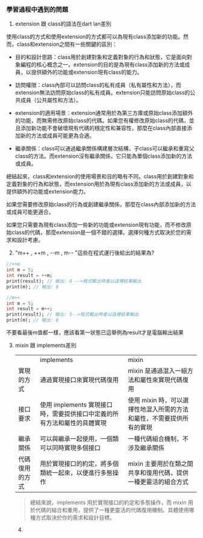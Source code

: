 ### 學習過程中遇到的問題

1. extension 跟 class的語法在dart lan差別

使用class的方式和使用extension的方式都可以為現有class添加新的功能。然而，class和extension之間有一些關鍵的區別：

+ 目的和設計思路：class用於創建對象和定義對象的行為和狀態，它是面向對象編程的核心概念之一。extension的目的是為現有class添加新的方法或成員，以提供額外的功能或extension現有class的能力。

+ 訪問權限：class內部可以訪問class的私有成員（私有屬性和方法），而extension無法訪問原始class的私有成員。extension只能訪問原始class的公共成員（公共屬性和方法）。

+ extension的適用場景：extension通常用於為第三方庫或原始class添加額外的功能，而無需修改原始class的代碼。如果您有權修改原始class的代碼，並且添加新功能不會破壞現有代碼的穩定性和兼容性，那麼在class內部直接添加新的方法或成員可能更為合適。

+ 繼承關係：class可以通過繼承關係構建層次結構，子class可以繼承和重寫父class的方法。而extension沒有繼承關係，它只能為單個class添加新的方法或成員。

總結起來，class和extension的使用場景和目的略有不同。class用於創建對象和定義對象的行為和狀態，而extension用於為現有class添加新的方法或成員，以提供額外的功能或extension能力。

如果您需要修改原始class的行為或創建繼承關係，那麼在class內部添加新的方法或成員可能更適合。

如果您只需要為現有class添加一些新的功能或extension現有功能，而不修改原始class的代碼，那麼extension是一個不錯的選擇。選擇何種方式取決於您的需求和設計考慮。


2. "m++ , ++m , --m , m-- "這些在程式運行後給出的結果為?
   
```dart
//++m
int m = 5;
int result = ++m;
print(result); // 输出: 6 -->程式輸出時會以這裡結果輸出
print(m); // 输出: 6

//m++
int m = 5;
int result = m++;
print(result); // 输出: 5-->程式輸出時會以這裡結果輸出
print(m); // 输出: 6
```
不要看最後m值都一樣，應該看第一狀態已這舉例為result才是電腦輸出結果

3. mixin 跟 implements差別
   <table> <tr> 
      <td> </td> <td>implements</td> <td>mixin</td></tr> 
      <tr> 
         <td> 實現的方式 </td> 
         <td> 通過實現接口來實現代碼復用 </td> 
         <td> mixin 是通過混入一組方法和屬性來實現代碼復用 </td > 
    
     </tr>
     <tr>
        <td> 接口要求 </td>
        <td> 使用 implements 實現接口時，需要提供接口中定義的所有方法和屬性的具體實現 </td> 
        <td> 使用 mixin 時，可以選擇性地混入所需的方法和屬性，不需要提供所有的實現 </td > 
     </tr>
     <tr>
        <td> 繼承關係 </td>
        <td> 可以與繼承一起使用，一個類可以同時實現多個接口 </td> 
        <td> 一種代碼組合機制，不涉及繼承關係 </td > 
     </tr>
     <tr>
        <td> 代碼復用的方式 </td>
        <td> 用於實現接口的約定，將多個類統一起來，以便進行多態操作 </td> 
        <td> mixin 主要用於在類之間共享和復用代碼，提供一種更靈活的組合方式 </td > 
     </tr>
  
  </table> 

  > 總結來說，implements 用於實現接口的約定和多態操作，而 mixin 用於代碼的組合和重用，提供了一種更靈活的代碼復用機制。具體使用哪種方式取決於你的需求和設計目標。
4. 
   


   
